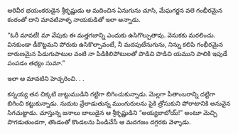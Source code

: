 ﻿అరివీర భయంకరుడైన శ్రీకృష్ణుడు ఆ మదించిన ఏనుగును చూసి, మేఘగర్జన వలె గంభీరమైన కంఠంతో దాని మావటివాళ్ళ నాయకుడితో ఇలా అన్నాడు. 

“ఓరీ మావటీ! మా వేపుకు ఈ మత్తగజాన్ని ఎందుకు ఉసిగొల్పుతావు. వెనుకకు మరలించు. వినకుండా డీకొట్టమని పోరుకు ఉసికొల్పావంటే, నీ మదపుటేనుగును, నిన్ను కలిపి గంభీరమైన దారుణమైన పిడుగుపాటుల వంటి నా పిడికిలిపోటులతో పొడిచి పొడిచి యముని పాలికి ఇపుడే పంపడం తథ్యం సుమా.” 

ఇలా ఆ మావటిని హెచ్చరించి. . . 

కన్నయ్య తన చిక్కటి జుట్టుముడిని గట్టిగా బిగించుకున్నాడు. మెల్లగా పీతాంబరాన్ని దట్టిగా బిగించి కట్టుకున్నాడు. నుదుట వ్రేలాడుతున్న ముంగురులను పైకి త్రోసుకుని పోరాటానికి అనువైన సిగచుట్టాడు. చూస్తున్న జనాలు బాలుడైన ఆ శ్రీకృష్ణుడిని “అయ్యబాబోయ్!” అంటూ మెచ్చి పొగడుతుండగా, తొండంతో కొండలను పిండిచేసే ఆ మదగజం దగ్గరకు వెళ్ళాడు. 

